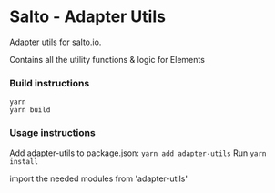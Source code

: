 # Salto - Adapter Utils

Adapter utils for salto.io.

Contains all the utility functions & logic for Elements

### Build instructions

```
yarn
yarn build
```

### Usage instructions

Add adapter-utils to package.json: `yarn add adapter-utils`
Run `yarn install`

import the needed modules from 'adapter-utils'
